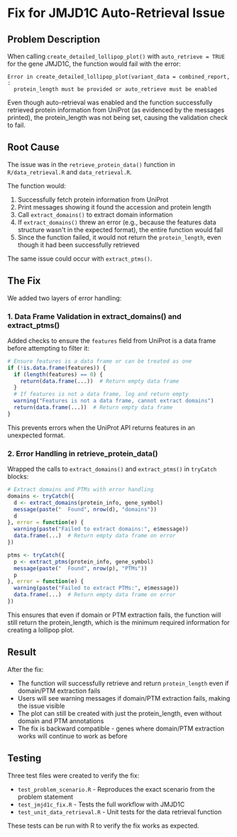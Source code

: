 # Fix for JMJD1C Auto-Retrieval Issue

## Problem Description

When calling `create_detailed_lollipop_plot()` with `auto_retrieve = TRUE` for the gene JMJD1C, the function would fail with the error:

```
Error in create_detailed_lollipop_plot(variant_data = combined_report,  : 
  protein_length must be provided or auto_retrieve must be enabled
```

Even though auto-retrieval was enabled and the function successfully retrieved protein information from UniProt (as evidenced by the messages printed), the protein_length was not being set, causing the validation check to fail.

## Root Cause

The issue was in the `retrieve_protein_data()` function in `R/data_retrieval.R` and `data_retrieval.R`. 

The function would:
1. Successfully fetch protein information from UniProt
2. Print messages showing it found the accession and protein length
3. Call `extract_domains()` to extract domain information
4. If `extract_domains()` threw an error (e.g., because the features data structure wasn't in the expected format), the entire function would fail
5. Since the function failed, it would not return the `protein_length`, even though it had been successfully retrieved

The same issue could occur with `extract_ptms()`.

## The Fix

We added two layers of error handling:

### 1. Data Frame Validation in extract_domains() and extract_ptms()

Added checks to ensure the `features` field from UniProt is a data frame before attempting to filter it:

```r
# Ensure features is a data frame or can be treated as one
if (!is.data.frame(features)) {
  if (length(features) == 0) {
    return(data.frame(...))  # Return empty data frame
  }
  # If features is not a data frame, log and return empty
  warning("Features is not a data frame, cannot extract domains")
  return(data.frame(...))  # Return empty data frame
}
```

This prevents errors when the UniProt API returns features in an unexpected format.

### 2. Error Handling in retrieve_protein_data()

Wrapped the calls to `extract_domains()` and `extract_ptms()` in `tryCatch` blocks:

```r
# Extract domains and PTMs with error handling
domains <- tryCatch({
  d <- extract_domains(protein_info, gene_symbol)
  message(paste("  Found", nrow(d), "domains"))
  d
}, error = function(e) {
  warning(paste("Failed to extract domains:", e$message))
  data.frame(...)  # Return empty data frame on error
})

ptms <- tryCatch({
  p <- extract_ptms(protein_info, gene_symbol)
  message(paste("  Found", nrow(p), "PTMs"))
  p
}, error = function(e) {
  warning(paste("Failed to extract PTMs:", e$message))
  data.frame(...)  # Return empty data frame on error
})
```

This ensures that even if domain or PTM extraction fails, the function will still return the protein_length, which is the minimum required information for creating a lollipop plot.

## Result

After the fix:
- The function will successfully retrieve and return `protein_length` even if domain/PTM extraction fails
- Users will see warning messages if domain/PTM extraction fails, making the issue visible
- The plot can still be created with just the protein_length, even without domain and PTM annotations
- The fix is backward compatible - genes where domain/PTM extraction works will continue to work as before

## Testing

Three test files were created to verify the fix:
- `test_problem_scenario.R` - Reproduces the exact scenario from the problem statement
- `test_jmjd1c_fix.R` - Tests the full workflow with JMJD1C
- `test_unit_data_retrieval.R` - Unit tests for the data retrieval function

These tests can be run with R to verify the fix works as expected.
